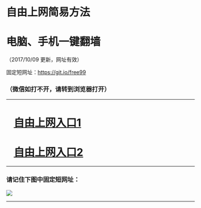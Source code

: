 ﻿# 自由上网简易方法

# 电脑、手机一键翻墙

（2017/10/09 更新，网址有效）

固定短网址：https://git.io/free99

### （微信如打不开，请转到浏览器打开）


***





# &nbsp;&nbsp; <a href="http://ft1121317279.fwq-tz-1001.info/fwqtz01.html?t=100900122870 " target="_blank">自由上网入口1</a>
# &nbsp;&nbsp; <a href="http://ft1180130588.fwq-tz-1002.info/fwqtz02.html?t=10090014656 " target="_blank">自由上网入口2</a>
***

### 请记住下图中固定短网址：

<img src="https://s3-us-west-2.amazonaws.com/fwq-1001/yjfq-20170905okok.png" /> 


***


